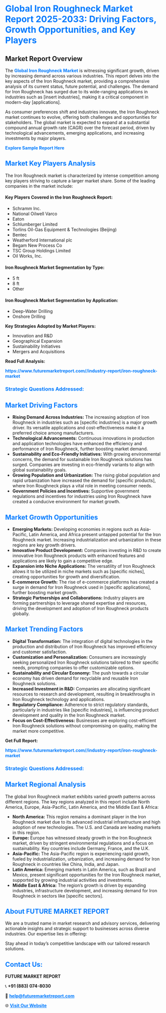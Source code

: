 <h1 style="color: #007BFF;">Global Iron Roughneck Market Report 2025-2033: Driving Factors, Growth Opportunities, and Key Players</h1>

<section id="overview">
<h2>Market Report Overview</h2>
<p>The <a href="https://www.futuremarketreport.com//industry-report/iron-roughneck-market" style="color: #007BFF; text-decoration: none;"><strong>Global Iron Roughneck Market</strong></a> is witnessing significant growth, driven by increasing demand across various industries. This report delves into the key aspects of the Iron Roughneck market, providing a comprehensive analysis of its current status, future potential, and challenges. The demand for Iron Roughneck has surged due to its wide-ranging applications in industries such as [insert industries], making it a critical component in modern-day [applications].</p>
<p>As consumer preferences shift and industries innovate, the Iron Roughneck market continues to evolve, offering both challenges and opportunities for stakeholders. The global market is expected to expand at a substantial compound annual growth rate (CAGR) over the forecast period, driven by technological advancements, emerging applications, and increasing investments by major players.</p>
</section>

<section id="overview">
<p><a href="https://www.futuremarketreport.com//request-sample/reportId=46624" style="color: #007BFF; text-decoration: none;"><strong>Explore Sample Report Here</strong></a></p>
</section>

<section id="key-players">
<h2 style="color: #007BFF;">Market Key Players Analysis</h2>
<p>The Iron Roughneck market is characterized by intense competition among key players striving to capture a larger market share. Some of the leading companies in the market include:</p>
<h4>Key Players Covered in the Iron Roughneck Report:</h4>
<ul><li>Schramm Inc.</li><li>National Oilwell Varco</li><li>Eaton</li><li>Schlumberger Limited</li><li>Torlins Oil-Gas Equipment &amp; Technologies (Beijing)</li><li>Bentec</li><li>Weatherford International plc</li><li>Begam New Process Co</li><li>TSC Group Holdings Limited</li><li>Oil Works, Inc.</li></ul>
<h4>Iron Roughneck Market Segmentation by Type:</h4>
<ul><li>5 ft</li><li>8 ft</li><li>Other</li></ul>

<h4>Iron Roughneck Market Segmentation by Application:</h4>
<ul><li>Deep-Water Drilling</li><li>Onshore Drilling</li></ul>
<p><strong>Key Strategies Adopted by Market Players:</strong></p>
<ul>
<li>Innovation and R&D</li>
<li>Geographical Expansion</li>
<li>Sustainability Initiatives</li>
<li>Mergers and Acquisitions</li>
</ul>
</section>

<section>
<p><strong>Read Full Analysis: </strong></p><a href="https://www.futuremarketreport.com//industry-report/iron-roughneck-market" style="color: #007BFF; text-decoration: none;"><strong>https://www.futuremarketreport.com//industry-report/iron-roughneck-market</strong></a>
<h3 style="color: #007BFF;">Strategic Questions Addressed:</h3>
</section>

<section id="driving-factors">
<h2 style="color: #007BFF;">Market Driving Factors</h2>
<ul>
<li><strong>Rising Demand Across Industries:</strong> The increasing adoption of Iron Roughneck in industries such as [specific industries] is a major growth driver. Its versatile applications and cost-effectiveness make it a preferred choice among manufacturers.</li>
<li><strong>Technological Advancements:</strong> Continuous innovations in production and application technologies have enhanced the efficiency and performance of Iron Roughneck, further boosting market demand.</li>
<li><strong>Sustainability and Eco-Friendly Initiatives:</strong> With growing environmental concerns, the demand for sustainable Iron Roughneck solutions has surged. Companies are investing in eco-friendly variants to align with global sustainability goals.</li>
<li><strong>Growing Population and Urbanization:</strong> The rising global population and rapid urbanization have increased the demand for [specific products], where Iron Roughneck plays a vital role in meeting consumer needs.</li>
<li><strong>Government Policies and Incentives:</strong> Supportive government regulations and incentives for industries using Iron Roughneck have created a conducive environment for market growth.</li>
</ul>
</section>

<section id="growth-opportunities">
<h2 style="color: #007BFF;">Market Growth Opportunities</h2>
<ul>
<li><strong>Emerging Markets:</strong> Developing economies in regions such as Asia-Pacific, Latin America, and Africa present untapped potential for the Iron Roughneck market. Increasing industrialization and urbanization in these regions are key growth drivers.</li>
<li><strong>Innovative Product Development:</strong> Companies investing in R&D to create innovative Iron Roughneck products with enhanced features and applications are likely to gain a competitive edge.</li>
<li><strong>Expansion into Niche Applications:</strong> The versatility of Iron Roughneck allows it to be utilized in niche markets such as [specific niches], creating opportunities for growth and diversification.</li>
<li><strong>E-commerce Growth:</strong> The rise of e-commerce platforms has created a surge in demand for Iron Roughneck used in [specific applications], further boosting market growth.</li>
<li><strong>Strategic Partnerships and Collaborations:</strong> Industry players are forming partnerships to leverage shared expertise and resources, driving the development and adoption of Iron Roughneck products globally.</li>
</ul>
</section>

<section id="trending-factors">
<h2 style="color: #007BFF;">Market Trending Factors</h2>
<ul>
<li><strong>Digital Transformation:</strong> The integration of digital technologies in the production and distribution of Iron Roughneck has improved efficiency and customer satisfaction.</li>
<li><strong>Customization and Personalization:</strong> Consumers are increasingly seeking personalized Iron Roughneck solutions tailored to their specific needs, prompting companies to offer customizable options.</li>
<li><strong>Sustainability and Circular Economy:</strong> The push towards a circular economy has driven demand for recyclable and reusable Iron Roughneck solutions.</li>
<li><strong>Increased Investment in R&D:</strong> Companies are allocating significant resources to research and development, resulting in breakthroughs in Iron Roughneck technology and applications.</li>
<li><strong>Regulatory Compliance:</strong> Adherence to strict regulatory standards, particularly in industries like [specific industries], is influencing product development and quality in the Iron Roughneck market.</li>
<li><strong>Focus on Cost-Effectiveness:</strong> Businesses are exploring cost-efficient Iron Roughneck solutions without compromising on quality, making the market more competitive.</li>
</ul>
</section>

<section>
<p><strong>Get Full Report: </strong></p><a href="https://www.futuremarketreport.com//industry-report/iron-roughneck-market" style="color: #007BFF; text-decoration: none;"><strong>https://www.futuremarketreport.com//industry-report/iron-roughneck-market</strong></a>
<h3 style="color: #007BFF;">Strategic Questions Addressed:</h3>
</section>


<section id="regional-analysis">
<h2 style="color: #007BFF;">Market Regional Analysis</h2>
<p>The global Iron Roughneck market exhibits varied growth patterns across different regions. The key regions analyzed in this report include North America, Europe, Asia-Pacific, Latin America, and the Middle East & Africa:</p>
<ul>
<li><strong>North America:</strong> This region remains a dominant player in the Iron Roughneck market due to its advanced industrial infrastructure and high adoption of new technologies. The U.S. and Canada are leading markets in this region.</li>
<li><strong>Europe:</strong> Europe has witnessed steady growth in the Iron Roughneck market, driven by stringent environmental regulations and a focus on sustainability. Key countries include Germany, France, and the U.K.</li>
<li><strong>Asia-Pacific:</strong> The Asia-Pacific region is experiencing rapid growth, fueled by industrialization, urbanization, and increasing demand for Iron Roughneck in countries like China, India, and Japan.</li>
<li><strong>Latin America:</strong> Emerging markets in Latin America, such as Brazil and Mexico, present significant opportunities for the Iron Roughneck market, supported by growing industrial activities and investments.</li>
<li><strong>Middle East & Africa:</strong> The region’s growth is driven by expanding industries, infrastructure development, and increasing demand for Iron Roughneck in sectors like [specific sectors].</li>
</ul>
</section>

<footer>
<h2 style="color: #007BFF;">About FUTURE MARKET REPORT</h2>
<p>We are a trusted name in market research and advisory services, delivering actionable insights and strategic support to businesses across diverse industries. Our expertise lies in offering:</p>

<p>Stay ahead in today’s competitive landscape with our tailored research solutions.</p>

<h2 style="color: #007BFF;">Contact Us:</h2>
<p><strong>FUTURE MARKET REPORT</strong></p>
<p>📞 <strong>+91 (883) 074-8030</strong></p>
<p>📧 <strong><a href="mailto:help@futuremarketreport.com" style="color: #007BFF;">help@futuremarketreport.com</a></strong></p>
<p>🌐 <strong><a href="https://www.futuremarketreport.com/" style="color: #007BFF;">Visit Our Website</a></strong></p>
</footer>